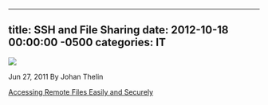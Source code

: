 ﻿---

title:  SSH and File Sharing
date:   2012-10-18 00:00:00 -0500
categories: IT
---






<img src="http://www.linuxjournal.com/files/linuxjournal.com/ufiles/logo-lj.jpg" />

Jun 27, 2011  By Johan Thelin

<a href="http://www.linuxjournal.com/content/accessing-remote-files-easy-and-secure">Accessing Remote Files Easily and Securely</a>


